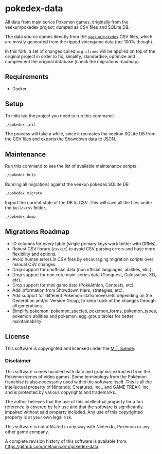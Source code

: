 # pokedex-data
All data from main series Pokémon games, originally from the veekun/pokedex project, dumped as CSV files and SQLite DB.

The data source comes directly from the 
[`veekun/pokedex`](https://github.com/veekun/pokedex) CSV files,
which are mostly generated from the ripped videogame data (not 100% though).

In this fork, a set of changes called `migrations` will be applied on top of the original project
in order to fix, simplify, standardise, optimize and complement the original database (check the migrations roadmap).

## Requirements
- Docker

## Setup

To initialize the project you need to run this command:

```bash
./pokedex init
```

The process will take a while, since it recreates the veekun SQLite DB from the CSV files and exports the 
Showdown data to JSON.

## Maintenance

Run this command to see the list of available maintenance scripts:
```bash
./pokedex help
```

Running all migrations against the veekun pokedex SQLite DB
```bash
./pokedex migrate
```

Export the current state of the DB to CSV. This will save all the files under the `build/csv` folder.
```bash
./pokedex dump
```

## Migrations Roadmap

- ID columns for every table (single primary keys work better with ORMs).
- Robust CSV library (`csvkit`) to avoid CSV parsing errors and have more flexibility and options.
- Avoid human errors in CSV files by encouraging migration scripts over manual CSV changes.
- Drop support for unofficial data (non official languages, abilities, etc.).
- Drop support for non core main-series data (Conquest, Colosseum, XD, etc).
- Drop support for mini game data (PokeAthlon, Contests, etc).
- Add information from Showdown (tiers, strategies, etc).
- Add support for different Pokemon stats/moves/etc depending on the Generation and/or Version Group,
to keep track of the changes through all generations.
- Simplify pokemon, pokemon_species, pokemon_forms, pokemon_types, pokemon_abilities and pokemon_egg_group
tables for better maintainability

## License

This software is copyrighted and licensed under the 
[MIT license](https://github.com/metaunicorn/pokedex-data/LICENSE).

### Disclaimer

This software comes bundled with data and graphics extracted from the
Pokémon series of video games. Some terminology from the Pokémon franchise is
also necessarily used within the software itself. This is all the intellectual
property of Nintendo, Creatures, inc., and GAME FREAK, inc. and is protected by
various copyrights and trademarks.

The author believes that the use of this intellectual property for a fan reference
is covered by fair use and that the software is significantly impaired without said
property included. Any use of this copyrighted property is at your own legal risk.

This software is not affiliated in any way with Nintendo,
Pokémon or any other game company.

A complete revision history of this software is available from
https://github.com/metaunicorn/pokedex-data
